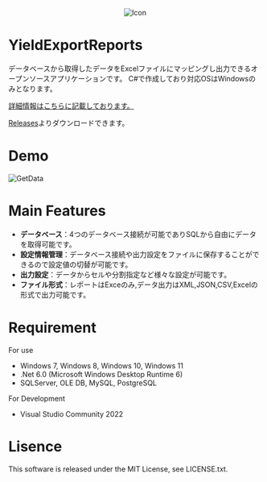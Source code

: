 <div align="center">
    <img src="https://user-images.githubusercontent.com/89084713/200838730-abba4415-7785-417b-a0a1-69bc5c5c150c.png" alt="Icon">
</div> 

# YieldExportReports

データベースから取得したデータをExcelファイルにマッピングし出力できるオープンソースアプリケーションです。
C#で作成しており対応OSはWindowsのみとなります。

<a href="https://zenn.dev/takuty/articles/598b38c2c27434">詳細情報はこちらに記載しております。<a>

<a href="https://github.com/Takuty-a11y/YieldExportReports/releases/tag/v1.0.0">Releases</a>よりダウンロードできます。

# Demo

![GetData](https://user-images.githubusercontent.com/89084713/200838977-866469ff-2e20-40a8-8fe5-ba3e615b03e5.png)

# Main Features

- **データベース**：4つのデータベース接続が可能でありSQLから自由にデータを取得可能です。
- **設定情報管理**：データベース接続や出力設定をファイルに保存することができるので設定値の切替が可能です。
- **出力設定**：データからセルや分割指定など様々な設定が可能です。
- **ファイル形式**：レポートはExceのみ,データ出力はXML,JSON,CSV,Excelの形式で出力可能です。

# Requirement

For use
- Windows 7, Windows 8, Windows 10, Windows 11
- .Net 6.0 (Microsoft Windows Desktop Runtime 6)
- SQLServer, OLE DB, MySQL, PostgreSQL

For Development
- Visual Studio Community 2022

# Lisence

This software is released under the MIT License, see LICENSE.txt.